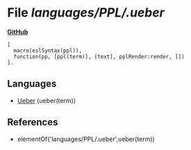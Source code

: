 # File _languages/PPL/.ueber_
**[GitHub](https://github.com/softlang/yas/blob/master/languages/PPL/.ueber)**
```
[
  macro(eslSyntax(ppl)),
  function(pp, [ppl(term)], [text], pplRender:render, [])
].
```

## Languages
* [Ueber](../languages/Ueber.md) (ueber(term))

## References
* elementOf('languages/PPL/.ueber',ueber(term))
